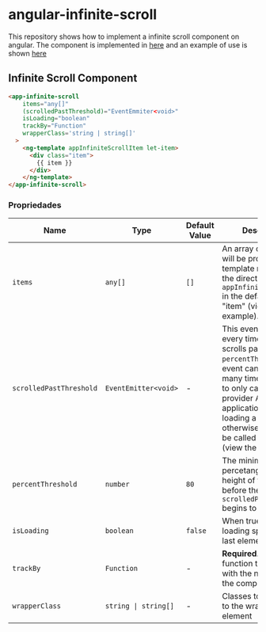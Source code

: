 # angular-infinite-scroll

This repository shows how to implement a infinite scroll component on angular. The component is implemented in [here](./src/app/infinite-scroll/infinite-scroll.component.ts) and an example of use is shown [here](.src/app/app.component.html)


## Infinite Scroll Component

```html
<app-infinite-scroll
    items="any[]"
    (scrolledPastThreshold)="EventEmmiter<void>"
    isLoading="boolean"
    trackBy="Function"
    wrapperClass='string | string[]'
  >
    <ng-template appInfiniteScrollItem let-item>
      <div class="item">
        {{ item }}
      </div>
    </ng-template>
</app-infinite-scroll>
```

### Propriedades


| Name                    | Type                 | Default Value | Description                                                                                                                                                                                                                                                                          |
|-------------------------|----------------------|---------------|--------------------------------------------------------------------------------------------------------------------------------------------------------------------------------------------------------------------------------------------------------------------------------------|
| `items`                 | `any[]`              | `[]`          | An array of items that will be provided to the template marked with the directive `appInfiniteScrollItem` in the default variable "item" (view the example).                                                                                                                         |
| `scrolledPastThreshold` | `EventEmitter<void>` | -             | This event is emmitted every time the user scrolls past the `percentThreshold`. This event can be fired many times make sure to only call the data provider API only if the application isn't loading a page already otherwise the api will be called many times (view the example). |
| `percentThreshold`      | `number`             | `80`          | The minimum percetange of the height of the element before the `scrolledPastThreshold` begins to be called.                                                                                                                                                                          |
| `isLoading`             | `boolean`            | `false`       | When true will show a loading spinner as the last element of the list                                                                                                                                                                                                                |
| `trackBy`               | `Function`           | -             | **Required**. A trackBy function to be used with the ngFor inside the component                                                                                                                                                                                                      |
| `wrapperClass`          | `string \| string[]` | -             | Classes to be added to the wrapper element                                                                                                                                                                                                                                           |